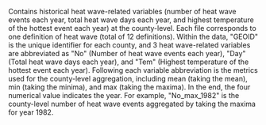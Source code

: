 Contains historical heat wave-related variables (number of heat wave events each year, total heat wave days each year, and highest temperature of the hottest event each year) at the county-level. Each file corresponds to one definition of heat wave (total of 12 definitions). Within the data, "GEOID" is the unique identifier for each county, and 3 heat wave-related variables are abbreviated as "No" (Number of heat wave events each year), "Day" (Total heat wave days each year), and "Tem" (Highest temperature of the hottest event each year). Following each variable abbreviation is the metrics used for the county-level aggregation, including mean (taking the mean), min (taking the minima), and max (taking the maxima). In the end, the four numerical value indicates the year. For example, "No_max_1982" is the county-level number of heat wave events aggregated by taking the maxima for year 1982.
